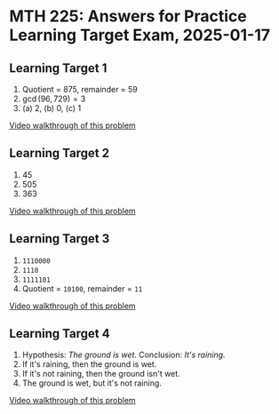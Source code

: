 # MTH 225: Answers for Practice Learning Target Exam, 2025-01-17



## Learning Target 1

1. Quotient = $875$, remainder = $59$
2. $\gcd(96,729) = 3$
3. (a) 2, (b) 0, (c) 1

[Video walkthrough of this problem](https://gvsu.hosted.panopto.com/Panopto/Pages/Viewer.aspx?id=a3864918-5353-4bf4-b558-b26e0153ebfe)


## Learning Target 2

1. $45$ 
2. $505$
3. $363$

[Video walkthrough of this problem](https://gvsu.hosted.panopto.com/Panopto/Pages/Viewer.aspx?id=f721762a-d81e-4cbe-a579-b26e0153ec8a)

## Learning Target 3

1. `1110000`
2. `1110`
3. `1111101`
4. Quotient = `10100`, remainder = `11`

[Video walkthrough of this problem](https://gvsu.hosted.panopto.com/Panopto/Pages/Viewer.aspx?id=eef3a981-7107-41b5-b1ef-b26e0153ec32) 

## Learning Target 4

1. Hypothesis: *The ground is wet*. Conclusion: *It's raining.*
2. If it's raining, then the ground is wet. 
3. If it's not raining, then the ground isn't wet. 
4. The ground is wet, but it's not raining. 

[Video walkthrough of this problem](https://gvsu.hosted.panopto.com/Panopto/Pages/Viewer.aspx?id=9097d678-8c82-400b-94e1-b26e0153ec5c)